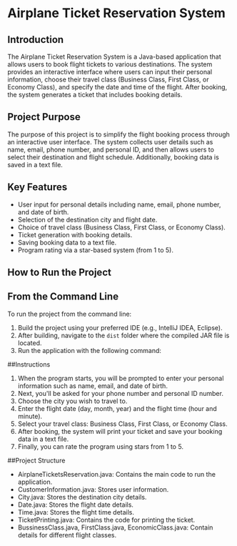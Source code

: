 # Airplane Ticket Reservation System

## Introduction

The Airplane Ticket Reservation System is a Java-based application that allows users to book flight tickets to various destinations. The system provides an interactive interface where users can input their personal information, choose their travel class (Business Class, First Class, or Economy Class), and specify the date and time of the flight. After booking, the system generates a ticket that includes booking details.

## Project Purpose

The purpose of this project is to simplify the flight booking process through an interactive user interface. The system collects user details such as name, email, phone number, and personal ID, and then allows users to select their destination and flight schedule. Additionally, booking data is saved in a text file.

## Key Features

- User input for personal details including name, email, phone number, and date of birth.
- Selection of the destination city and flight date.
- Choice of travel class (Business Class, First Class, or Economy Class).
- Ticket generation with booking details.
- Saving booking data to a text file.
- Program rating via a star-based system (from 1 to 5).

## How to Run the Project

## From the Command Line

To run the project from the command line:

1. Build the project using your preferred IDE (e.g., IntelliJ IDEA, Eclipse).
2. After building, navigate to the `dist` folder where the compiled JAR file is located.
3. Run the application with the following command:

  ##Instructions
1. When the program starts, you will be prompted to enter your personal information such as name, email, and date of birth.
2. Next, you'll be asked for your phone number and personal ID number.
3. Choose the city you wish to travel to.
4. Enter the flight date (day, month, year) and the flight time (hour and minute).
5. Select your travel class: Business Class, First Class, or Economy Class.
6. After booking, the system will print your ticket and save your booking data in a text file.
7. Finally, you can rate the program using stars from 1 to 5.

##Project Structure
- AirplaneTicketsReservation.java: Contains the main code to run the application.
- CustomerInformation.java: Stores user information.
- City.java: Stores the destination city details.
- Date.java: Stores the flight date details.
- Time.java: Stores the flight time details.
- TicketPrinting.java: Contains the code for printing the ticket.
- BussinessClass.java, FirstClass.java, EconomicClass.java: Contain details for different flight classes.

